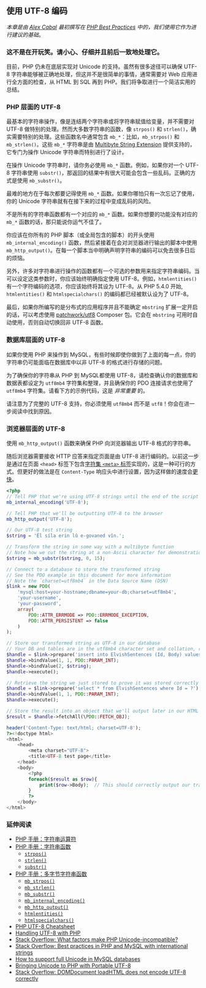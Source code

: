 ## 使用 UTF-8 编码 
_本章是由 [Alex Cabal](https://alexcabal.com/) 最初撰写在 [PHP Best Practices](https://phpbestpractices.org/#utf-8) 中的，我们使用它作为进行建议的基础_。

### 这不是在开玩笑。请小心、仔细并且前后一致地处理它。

目前，PHP 仍未在底层实现对 Unicode 的支持。虽然有很多途径可以确保 UTF-8 字符串能够被正确地处理，但这并不是很简单的事情，通常需要对 Web 应用进行全方面的检查，从 HTML 到 SQL 再到 PHP。我们将争取进行一个简洁实用的总结。

### PHP 层面的 UTF-8

最基本的字符串操作，像是连结两个字符串或将字符串赋值给变量，并不需要对 UTF-8 做特别的处理。然而大多数字符串的函数，像 `strpos()` 和 `strlen()`，确实需要特别的处理。这些函数名中通常包含 `mb_*`：比如，`mb_strpos()` 和 `mb_strlen()`。这些 `mb_*` 字符串是由 [Multibyte String Extension] 提供支持的，它专门为操作 Unicode 字符串而特别进行了设计。

在操作 Unicode 字符串时，请你务必使用 `mb_*` 函数。例如，如果你对一个 UTF-8 字符串使用 `substr()`，那返回的结果中有很大可能会包含一些乱码。正确的方式是使用 `mb_substr()`。

最难的地方在于每次都要记得使用 `mb_*` 函数。如果你哪怕只有一次忘记了使用，你的 Unicode 字符串就有在接下来的过程中变成乱码的风险。

不是所有的字符串函数都有一个对应的 `mb_*` 函数。如果你想要的功能没有对应的 `mb_*` 函数的话，那只能说你运气不佳了。

你应该在你所有的 PHP 脚本（或全局包含的脚本）的开头使用 `mb_internal_encoding()` 函数，然后紧接着在会对浏览器进行输出的脚本中使用 `mb_http_output()`。在每一个脚本当中明确声明字符串的编码可以免去很多日后的烦恼。

另外，许多对字符串进行操作的函数都有一个可选的参数用来指定字符串编码。当可以设定这类参数时，你应该始终明确指定使用 UTF-8。例如，`htmlentities()` 有一个字符编码的选项，你应该始终将其设为 UTF-8。从 PHP 5.4.0 开始, `htmlentities()` 和 `htmlspecialchars()` 的编码都已经被默认设为了 UTF-8。

最后，如果你所编写的是分布式的应用程序并且不能确定 `mbstring` 扩展一定开启的话，可以考虑使用 [patchwork/utf8] Composer 包。它会在 `mbstring` 可用时自动使用，否则自动切换回非 UTF-8 函数。

[Multibyte String Extension]: http://php.net/book.mbstring
[patchwork/utf8]: https://packagist.org/packages/patchwork/utf8

### 数据库层面的 UTF-8

如果你使用 PHP 来操作到 MySQL，有些时候即使你做到了上面的每一点，你的字符串仍可能面临在数据库中以非 UTF-8 的格式进行存储的问题。

为了确保你的字符串从 PHP 到 MySQL都使用 UTF-8，请检查确认你的数据库和数据表都设定为 `utf8mb4` 字符集和整理，并且确保你的 PDO 连接请求也使用了 `utf8mb4` 字符集。请看下方的示例代码，这是 _非常重要_ 的。

请注意为了完整的 UTF-8 支持，你必须使用 `utf8mb4` 而不是  `utf8`！你会在进一步阅读中找到原因。

### 浏览器层面的 UTF-8

使用 `mb_http_output()` 函数来确保 PHP 向浏览器输出 UTF-8 格式的字符串。

随后浏览器需要接收 HTTP 应答来指定页面是由 UTF-8 进行编码的。以前这一步是通过在页面 `<head>` 标签下包含[字符集 `<meta>` 标签](http://htmlpurifier.org/docs/enduser-utf8.html)实现的，这是一种可行的方式。但更好的做法是在 `Content-Type` 响应头中进行设置，因为这样做的速度会[更快](https://developers.google.com/speed/docs/best-practices/rendering#SpecifyCharsetEarly)。

```php
<?php
// Tell PHP that we're using UTF-8 strings until the end of the script
mb_internal_encoding('UTF-8');

// Tell PHP that we'll be outputting UTF-8 to the browser
mb_http_output('UTF-8');

// Our UTF-8 test string
$string = 'Êl síla erin lû e-govaned vîn.';

// Transform the string in some way with a multibyte function
// Note how we cut the string at a non-Ascii character for demonstration purposes
$string = mb_substr($string, 0, 15);

// Connect to a database to store the transformed string
// See the PDO example in this document for more information
// Note the `charset=utf8mb4` in the Data Source Name (DSN)
$link = new PDO(
    'mysql:host=your-hostname;dbname=your-db;charset=utf8mb4',
    'your-username',
    'your-password',
    array(
        PDO::ATTR_ERRMODE => PDO::ERRMODE_EXCEPTION,
        PDO::ATTR_PERSISTENT => false
    )
);

// Store our transformed string as UTF-8 in our database
// Your DB and tables are in the utf8mb4 character set and collation, right?
$handle = $link->prepare('insert into ElvishSentences (Id, Body) values (?, ?)');
$handle->bindValue(1, 1, PDO::PARAM_INT);
$handle->bindValue(2, $string);
$handle->execute();

// Retrieve the string we just stored to prove it was stored correctly
$handle = $link->prepare('select * from ElvishSentences where Id = ?');
$handle->bindValue(1, 1, PDO::PARAM_INT);
$handle->execute();

// Store the result into an object that we'll output later in our HTML
$result = $handle->fetchAll(\PDO::FETCH_OBJ);

header('Content-Type: text/html; charset=UTF-8');
?><!doctype html>
<html>
    <head>
        <meta charset="UTF-8">
        <title>UTF-8 test page</title>
    </head>
    <body>
        <?php
        foreach($result as $row){
            print($row->Body);  // This should correctly output our transformed UTF-8 string to the browser
        }
        ?>
    </body>
</html>
```

### 延伸阅读

* [PHP 手册：字符串运算符](http://php.net/language.operators.string)
* [PHP 手册：字符串函数](http://php.net/ref.strings)
    * [`strpos()`](http://php.net/function.strpos)
    * [`strlen()`](http://php.net/function.strlen)
    * [`substr()`](http://php.net/function.substr)
* [PHP 手册：多字节字符串函数](http://php.net/ref.mbstring)
    * [`mb_strpos()`](http://php.net/function.mb-strpos)
    * [`mb_strlen()`](http://php.net/function.mb-strlen)
    * [`mb_substr()`](http://php.net/function.mb-substr)
    * [`mb_internal_encoding()`](http://php.net/function.mb-internal-encoding)
    * [`mb_http_output()`](http://php.net/function.mb-http-output)
    * [`htmlentities()`](http://php.net/function.htmlentities)
    * [`htmlspecialchars()`](http://php.net/function.htmlspecialchars)
* [PHP UTF-8 Cheatsheet](http://blog.loftdigital.com/blog/php-utf-8-cheatsheet)
* [Handling UTF-8 with PHP](http://www.phpwact.org/php/i18n/utf-8)
* [Stack Overflow: What factors make PHP Unicode-incompatible?](http://stackoverflow.com/questions/571694/what-factors-make-php-unicode-incompatible)
* [Stack Overflow: Best practices in PHP and MySQL with international strings](http://stackoverflow.com/questions/140728/best-practices-in-php-and-mysql-with-international-strings)
* [How to support full Unicode in MySQL databases](http://mathiasbynens.be/notes/mysql-utf8mb4)
* [Bringing Unicode to PHP with Portable UTF-8](http://www.sitepoint.com/bringing-unicode-to-php-with-portable-utf8/)
* [Stack Overflow: DOMDocument loadHTML does not encode UTF-8 correctly](http://stackoverflow.com/questions/8218230/php-domdocument-loadhtml-not-encoding-utf-8-correctly)
